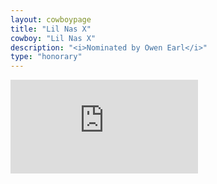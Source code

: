 ```yaml
---
layout: cowboypage
title: "Lil Nas X"
cowboy: "Lil Nas X"
description: "<i>Nominated by Owen Earl</i>"
type: "honorary"
---
```


<iframe id="youtube" src="https://www.youtube.com/embed/w2Ov5jzm3j8" frameborder="0" allow="accelerometer; autoplay; encrypted-media; gyroscope; picture-in-picture" allowfullscreen></iframe><br>
